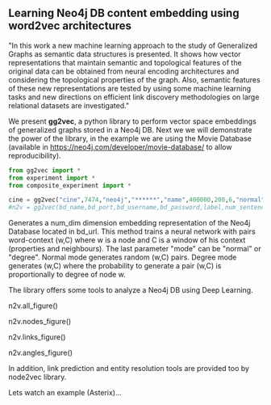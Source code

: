 ## Learning Neo4j DB content embedding using word2vec architectures

"In this work a new machine learning approach to the study of Generalized Graphs as semantic data structures is presented. It shows how vector representations that maintain semantic and topological features of the original data can be obtained from neural encoding architectures and considering the topological properties of the graph. Also, semantic features of these new representations are tested by using some machine learning tasks and new directions on efficient link discovery methodologies on large relational datasets are investigated."

We present **gg2vec**, a python library to perform vector space embeddings of generalized graphs stored in a Neo4j DB. Next we we will demonstrate the power of the library, in the example we are using the Movie Database (available in https://neo4j.com/developer/movie-database/ to allow reproducibility). 

```python
from gg2vec import *
from experiment import *
from composite_experiment import *

cine = gg2vec("cine",7474,"neo4j","******","name",400000,200,6,"normal",[],1)
#n2v = gg2vec(bd_name,bd_port,bd_username,bd_password,label,num_sentences,num_dim,windows_size,mode,traversals,num_iterations)
```

Generates a num_dim dimension embedding representation of the Neo4j Database located in bd_url. This method trains a neural network with pairs word-context (w,C) where w is a node and C is a window of his context (properties and neighbours). The last parameter "mode" can be "normal" or "degree". Normal mode generates random (w,C) pairs. Degree mode generates (w,C) where the probability to generate a pair (w,C) is proportionally to degree of node w.

The library offers some tools to analyze a Neo4j DB using Deep Learning. 

n2v.all_figure()

n2v.nodes_figure()

n2v.links_figure()

n2v.angles_figure()

In addition, link prediction and entity resolution tools are provided too by node2vec library.

Lets watch an example (Asterix)...
